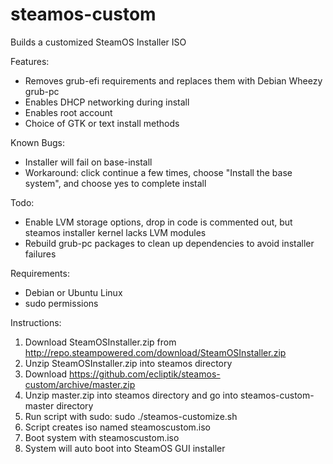 steamos-custom
=======

Builds a customized SteamOS Installer ISO

Features:
* Removes grub-efi requirements and replaces them with Debian Wheezy grub-pc
* Enables DHCP networking during install
* Enables root account
* Choice of GTK or text install methods

Known Bugs:
* Installer will fail on base-install
 * Workaround: click continue a few times, choose "Install the base system", and choose yes to complete install

Todo:
* Enable LVM storage options, drop in code is commented out, but steamos installer kernel lacks LVM modules
* Rebuild grub-pc packages to clean up dependencies to avoid installer failures

Requirements:
* Debian or Ubuntu Linux
* sudo permissions 

Instructions:
 1. Download SteamOSInstaller.zip from http://repo.steampowered.com/download/SteamOSInstaller.zip
 2. Unzip SteamOSInstaller.zip into steamos directory
 3. Download https://github.com/ecliptik/steamos-custom/archive/master.zip
 4. Unzip master.zip into steamos directory and go into steamos-custom-master directory
 5. Run script with sudo: sudo ./steamos-customize.sh
 6. Script creates iso named steamoscustom.iso
 7. Boot system with steamoscustom.iso
 8. System will auto boot into SteamOS GUI installer
